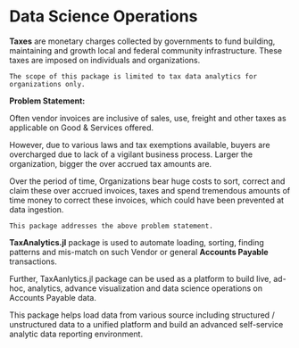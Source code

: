# Data Science Operations 

**Taxes** are monetary charges collected by governments to fund building, maintaining and growth local and federal community infrastructure. These taxes are imposed on individuals and organizations.

``` The scope of this package is limited to tax data analytics for organizations only. ```

**Problem Statement:** 

Often vendor invoices are inclusive of sales, use, freight and other taxes as applicable on Good & Services offered.

However, due to various laws and tax exemptions available, buyers are overcharged due to lack of a vigilant business process. 
Larger the organization, bigger the over accrued tax amounts are.

Over the period of time, Organizations bear huge costs to sort, correct and claim these over accrued invoices, taxes and spend tremendous amounts of time money to correct these invoices, which could have been prevented at data ingestion.

``` This package addresses the above problem statement. ```

**TaxAnalytics.jl** package is used to automate loading, sorting, finding patterns and mis-match on such Vendor or general **Accounts Payable** transactions.

Further, TaxAanlytics.jl package can be used as a platform to build live, ad-hoc, analytics, advance visualization and data science operations on Accounts Payable data.

This package helps load data from various source including structured / unstructured data to a unified platform and build an advanced self-service analytic data reporting environment.
